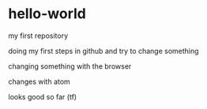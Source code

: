 # hello-world
my first repository

doing my first steps in github and try to change something

changing something with the browser

changes with atom

looks good so far (tf)
